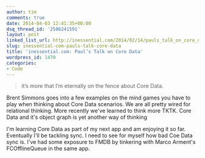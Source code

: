 ```yaml
---
author: tim
comments: true
date: 2014-04-03 12:41:35+00:00
dsq_thread_id: '2586241591'
layout: post
linked_list_url: http://inessential.com/2014/02/14/pauls_talk_on_core_data
slug: inessential-com-pauls-talk-core-data
title: 'inessential.com: Paul’s Talk on Core Data'
wordpress_id: 1470
categories:
- Code
---
```


> it’s more that I’m eternally on the fence about Core Data.

Brent Simmons goes into a few examples on the mind games you have to play when
thinking about Core Data scenarios. We are all pretty wired for relational
thinking. More recently we've learned to think more TKTK. Core Data and it's
object graph is yet another way of thinking

I'm learning Core Data as part of my next app and am enjoying it so far.
Eventually I'll be tackling sync. I need to see for myself how bad Coe Data
sync is. I've had some exposure to FMDB by tinkering with Marco Arment's
FCOfflineQueue in the same app.

